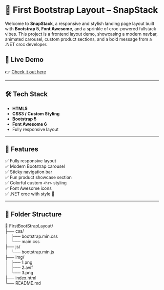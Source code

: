 # 🐊 First Bootstrap Layout – SnapStack

Welcome to **SnapStack**, a responsive and stylish landing page layout built with **Bootstrap 5**, **Font Awesome**, and a sprinkle of croc-powered fullstack vibes. This project is a frontend layout demo, showcasing a modern navbar, animated carousel, custom product sections, and a bold message from a .NET croc developer.

## 🔗 Live Demo

👉 [Check it out here](https://zeyadgebril.github.io/FirstBootStrapLayout/)

---

## 🛠 Tech Stack

- **HTML5**
- **CSS3 / Custom Styling**
- **Bootstrap 5**
- **Font Awesome 6**
- Fully responsive layout

---

## 📸 Features

✅ Fully responsive layout  
✅ Modern Bootstrap carousel  
✅ Sticky navigation bar  
✅ Fun product showcase section  
✅ Colorful custom `<hr>` styling  
✅ Font Awesome icons  
✅ .NET croc with style 🐊

---

## 📁 Folder Structure
📁 FirstBootStrapLayout/<br>
├── css/<br>
│   ├── bootstrap.min.css<br>
│   └── main.css<br>
├── js/<br>
│   └── bootstrap.min.js<br>
├── img/<br>
│   ├── 1.png<br>
│   ├── 2.avif<br>
│   └── 3.png<br>
├── index.html<br>
└── README.md<br>

